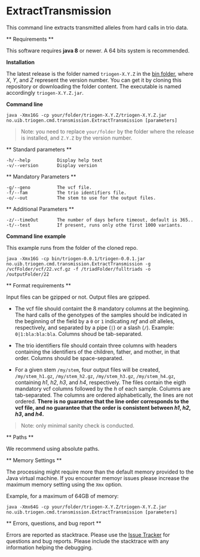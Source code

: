 # ExtractTransmission

This command line extracts transmitted alleles from hard calls in trio data.


** Requirements **

This software requires **java 8** or newer. A 64 bits system is recommended. 


**Installation**

The latest release is the folder named `triogen-X.Y.Z` in the [bin folder](), where _X_, _Y_, and _Z_ represent the version number. You can get it by cloning this repository or downloading the folder content. The executable is named accordingly `triogen-X.Y.Z.jar`.


**Command line**

```
java -Xmx16G -cp your/folder/triogen-X.Y.Z/triogen-X.Y.Z.jar no.uib.triogen.cmd.transmission.ExtractTransmission [parameters]
```

> Note: you need to replace `your/folder` by the folder where the release is installed, and `Z.Y.Z` by the version number.


** Standard parameters **

```
-h/--help          Display help text
-v/--version       Display version
```


** Mandatory Parameters **

```
-g/--geno          The vcf file.
-f/--fam           The trio identifiers file.
-o/--out           The stem to use for the output files.
```


** Additional Parameters **

```
-z/--timeOut       The number of days before timeout, default is 365..
-t/--test          If present, runs only othe first 1000 variants.
```

**Command line example**

This example runs from the folder of the cloned repo.

```
java -Xmx16G -cp bin/triogen-0.0.1/triogen-0.0.1.jar no.uib.triogen.cmd.transmission.ExtractTransmission -g /vcfFolder/vcf/22.vcf.gz -f /triadFolder/fulltriads -o /outputFolder/22
```


** Format requirements **

Input files can be gzipped or not. Output files are gzipped. 

- The vcf file should containt the 8 mandatory columns at the beginning. The hard calls of the genotypes of the samples should be indicated in the beginning of the field by a `0` or `1` indicating _ref_ and _alt_ alleles, respectively, and separated by a pipe (`|`) or a slash (`/`). Example: `0|1:bla:bla:bla`. Columns shoud be tab-separated.

- The trio identifiers file should contain three columns with headers containing the identifiers of the children, father, and mother, in that order. Columns should be space-separated.

- For a given stem `/my/stem`, four output files will be created, `/my/stem_h1.gz`, `/my/stem_h2.gz`, `/my/stem_h3.gz`, `/my/stem_h4.gz`, containing _h1_, _h2_, _h3_, and _h4_, respectively. The files contain the eigth mandatory vcf columns followed by the _h_ of each sample. Columns are tab-separated. The columns are ordered alphabetically, the lines are not ordered. **There is no guarantee that the line order corresponds to the vcf file, and no guarantee that the order is consistent between _h1_, _h2_, _h3_, and _h4_.**

> Note: only minimal sanity check is conducted.


** Paths **

We recommend using absolute paths.


** Memory Settings **

The processing might require more than the default memory provided to the Java virtual machine. If you encounter memoyr issues please increase the maximum memory setting using the `Xmx` option. 

Example, for a maximum of 64GB of memory:
```
java -Xmx64G -cp your/folder/triogen-X.Y.Z/triogen-X.Y.Z.jar no.uib.triogen.cmd.transmission.ExtractTransmission [parameters]
```


** Errors, questions, and bug report **

Errors are reported as stacktrace. Please use the [Issue Tracker]() for questions and bug reports. Please include the stacktrace with any information helping the debugging.



